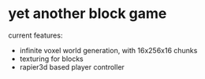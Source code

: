 # yet another block game

current features:
  - infinite voxel world generation, with 16x256x16 chunks
  - texturing for blocks
  - rapier3d based player controller
